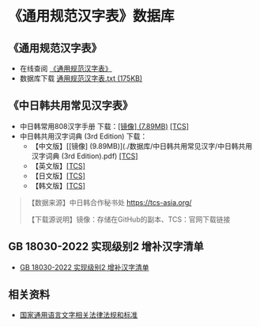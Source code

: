 # 《通用规范汉字表》数据库

## 《通用规范汉字表》

- 在线查阅 [《通用规范汉字表》](通用规范汉字表.md)
- 数据库下载 [通用规范汉字表.txt (175KB)](通用规范汉字表.txt)

## 《中日韩共用常见汉字表》

- 中日韩常用808汉字手册 下载：[[镜像] (7.89MB)](./数据库/中日韩共用常见汉字/中日韩常用808汉字手册.pdf) [[TCS]](https://tcs-asia.org/data/etcData/PUB_1570754349.pdf)
- 中日韩共用汉字词典 (3rd Edition) 下载：
  - 【中文版】[[镜像] (9.89MB)](./数据库/中日韩共用常见汉字/中日韩共用汉字词典 (3rd Edition).pdf) [[TCS]](https://tcs-asia.org/data/etcData/PUB_ch_1585037726.pdf)
  - 【英文版】[[TCS]](https://tcs-asia.org/data/etcData/PUB_1655945242.pdf)
  - 【日文版】[[TCS]](https://tcs-asia.org/data/etcData/PUB_jp_1585037726.pdf)
  - 【韩文版】[[TCS]](https://tcs-asia.org/data/etcData/PUB_kr_1585100832.pdf)

> 【数据来源】中日韩合作秘书处 https://tcs-asia.org/
>
> 【下载源说明】镜像：存储在GitHub的副本、TCS：官网下载链接

## GB 18030-2022 实现级别2 增补汉字清单

- [GB 18030-2022 实现级别2 增补汉字清单](paper/GB18030-2022实现级别2增补汉字.md)

## 相关资料
- [国家通用语言文字相关法律法规和标准](国家通用语言文字相关法律法规和标准.md)